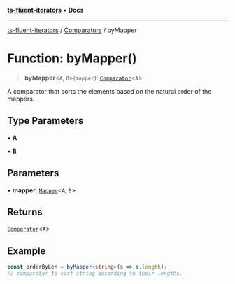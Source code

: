 [**ts-fluent-iterators**](../../../README.md) • **Docs**

---

[ts-fluent-iterators](../../../README.md) / [Comparators](../README.md) / byMapper

# Function: byMapper()

> **byMapper**\<`A`, `B`\>(`mapper`): [`Comparator`](../../../type-aliases/Comparator.md)\<`A`\>

A comparator that sorts the elements based on the natural order of the mappers.

## Type Parameters

• **A**

• **B**

## Parameters

• **mapper**: [`Mapper`](../../../type-aliases/Mapper.md)\<`A`, `B`\>

## Returns

[`Comparator`](../../../type-aliases/Comparator.md)\<`A`\>

## Example

```ts
const orderByLen = byMapper<string>(s => s.length);
// comparator to sort string according to their lengths.
```
